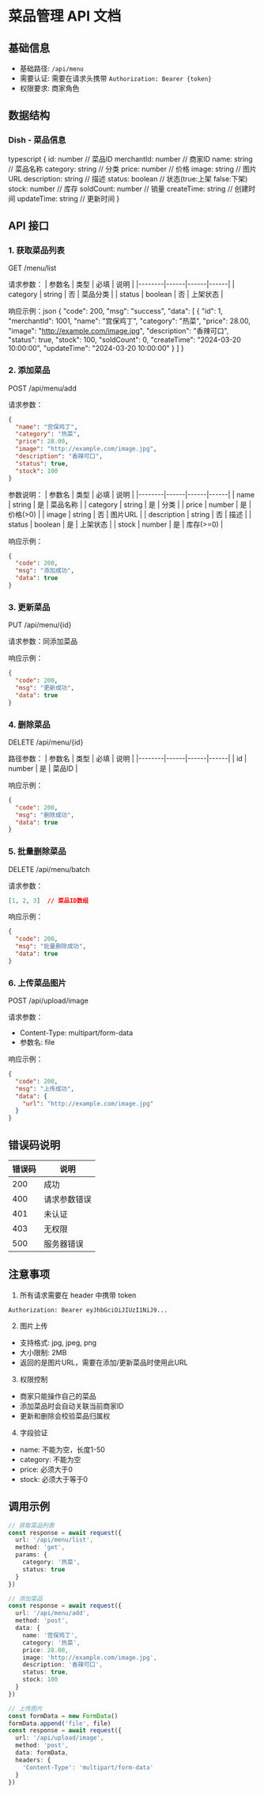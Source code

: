 # 菜品管理 API 文档

## 基础信息
- 基础路径: `/api/menu`
- 需要认证: 需要在请求头携带 `Authorization: Bearer {token}`
- 权限要求: 商家角色

## 数据结构

### Dish - 菜品信息
typescript
{
id: number // 菜品ID
merchantId: number // 商家ID
name: string // 菜品名称
category: string // 分类
price: number // 价格
image: string // 图片URL
description: string // 描述
status: boolean // 状态(true:上架 false:下架)
stock: number // 库存
soldCount: number // 销量
createTime: string // 创建时间
updateTime: string // 更新时间
}

## API 接口

### 1. 获取菜品列表
GET /menu/list

请求参数：
| 参数名 | 类型 | 必填 | 说明 |
|--------|------|------|------|
| category | string | 否 | 菜品分类 |
| status | boolean | 否 | 上架状态 |

响应示例：json
{
"code": 200,
"msg": "success",
"data": [
{
"id": 1,
"merchantId": 1001,
"name": "宫保鸡丁",
"category": "热菜",
"price": 28.00,
"image": "http://example.com/image.jpg",
"description": "香辣可口",
"status": true,
"stock": 100,
"soldCount": 0,
"createTime": "2024-03-20 10:00:00",
"updateTime": "2024-03-20 10:00:00"
}
]
}

### 2. 添加菜品
POST /api/menu/add

请求参数：
```json
{
  "name": "宫保鸡丁",
  "category": "热菜",
  "price": 28.00,
  "image": "http://example.com/image.jpg",
  "description": "香辣可口",
  "status": true,
  "stock": 100
}
```

参数说明：
| 参数名 | 类型 | 必填 | 说明 |
|--------|------|------|------|
| name | string | 是 | 菜品名称 |
| category | string | 是 | 分类 |
| price | number | 是 | 价格(>0) |
| image | string | 否 | 图片URL |
| description | string | 否 | 描述 |
| status | boolean | 是 | 上架状态 |
| stock | number | 是 | 库存(>=0) |

响应示例：
```json
{
  "code": 200,
  "msg": "添加成功",
  "data": true
}
```

### 3. 更新菜品
PUT /api/menu/{id}

请求参数：同添加菜品

响应示例：
```json
{
  "code": 200,
  "msg": "更新成功",
  "data": true
}
```

### 4. 删除菜品
DELETE /api/menu/{id}

路径参数：
| 参数名 | 类型 | 必填 | 说明 |
|--------|------|------|------|
| id | number | 是 | 菜品ID |

响应示例：
```json
{
  "code": 200,
  "msg": "删除成功",
  "data": true
}
```

### 5. 批量删除菜品
DELETE /api/menu/batch

请求参数：
```json
[1, 2, 3]  // 菜品ID数组
```

响应示例：
```json
{
  "code": 200,
  "msg": "批量删除成功",
  "data": true
}
```

### 6. 上传菜品图片
POST /api/upload/image

请求参数：
- Content-Type: multipart/form-data
- 参数名: file

响应示例：
```json
{
  "code": 200,
  "msg": "上传成功",
  "data": {
    "url": "http://example.com/image.jpg"
  }
}
```

## 错误码说明

| 错误码 | 说明 |
|--------|------|
| 200 | 成功 |
| 400 | 请求参数错误 |
| 401 | 未认证 |
| 403 | 无权限 |
| 500 | 服务器错误 |

## 注意事项

1. 所有请求需要在 header 中携带 token
```http
Authorization: Bearer eyJhbGciOiJIUzI1NiJ9...
```

2. 图片上传
- 支持格式: jpg, jpeg, png
- 大小限制: 2MB
- 返回的是图片URL，需要在添加/更新菜品时使用此URL

3. 权限控制
- 商家只能操作自己的菜品
- 添加菜品时会自动关联当前商家ID
- 更新和删除会校验菜品归属权

4. 字段验证
- name: 不能为空，长度1-50
- category: 不能为空
- price: 必须大于0
- stock: 必须大于等于0

## 调用示例

```typescript
// 获取菜品列表
const response = await request({
  url: '/api/menu/list',
  method: 'get',
  params: {
    category: '热菜',
    status: true
  }
})

// 添加菜品
const response = await request({
  url: '/api/menu/add',
  method: 'post',
  data: {
    name: '宫保鸡丁',
    category: '热菜',
    price: 28.00,
    image: 'http://example.com/image.jpg',
    description: '香辣可口',
    status: true,
    stock: 100
  }
})

// 上传图片
const formData = new FormData()
formData.append('file', file)
const response = await request({
  url: '/api/upload/image',
  method: 'post',
  data: formData,
  headers: {
    'Content-Type': 'multipart/form-data'
  }
})
```